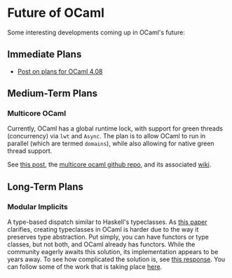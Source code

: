 # Future of OCaml

Some interesting developments coming up in OCaml's future:

## Immediate Plans
* [Post on plans for OCaml 4.08](https://blog.janestreet.com/plans-for-ocaml-408/)

## Medium-Term Plans

### Multicore OCaml

Currently, OCaml has a global runtime lock,
with support for green threads (concurrency) via `lwt` and `Async`.
The plan is to allow OCaml to run in parallel (which are termed `domains`),
while also allowing for native green thread support.

See [this post](https://discuss.ocaml.org/t/ocaml-multicore-report-on-a-june-2018-development-meeting-in-paris/2202),
the [multicore ocaml github repo](https://github.com/ocamllabs/ocaml-multicore),
and its associated [wiki](https://github.com/ocamllabs/ocaml-multicore/wiki).

## Long-Term Plans

### Modular Implicits
A type-based dispatch similar to Haskell's typeclasses.
As [this paper](https://arxiv.org/pdf/1512.01895.pdf) clarifies, creating typeclasses in OCaml is harder due to the way
it preserves type abstraction.
Put simply, you can have functors or type classes, but not both, and OCaml already has functors.
While the community eagerly awaits this solution, its implementation appears to be years away.
To see how complicated the solution is, see [this response](https://discuss.ocaml.org/t/modular-implicits/144/18).
You can follow some of the work that is taking place [here](https://github.com/lpw25/implicits-module-system).

